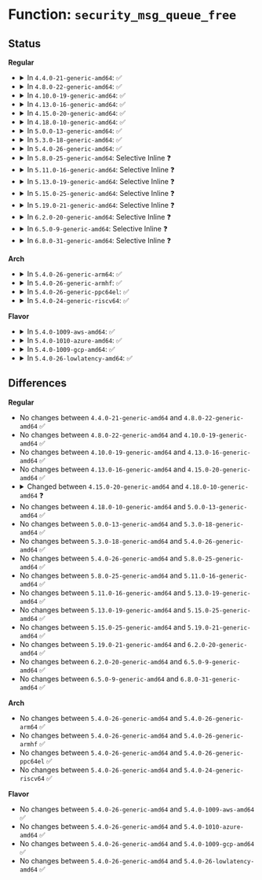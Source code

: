 # Function: <code>security_msg_queue_free</code>

## Status
<b>Regular</b>
<ul>
<li>
<details>
<summary>In <code>4.4.0-21-generic-amd64</code>: ✅</summary>

```c
void security_msg_queue_free(struct msg_queue * msq)
```

```json
{
  "name": "security_msg_queue_free",
  "collision_type": "Unique Global",
  "inline_type": "No",
  "funcs": [
    {
      "addr": 18446744071582247648,
      "name": "security_msg_queue_free",
      "external": true,
      "loc": "security/security.c:1047",
      "file": "security/security.c",
      "inline": "seen, unknown",
      "caller_inline": [],
      "caller_func": [
        "ipc/msg.c:msg_rcu_free"
      ]
    }
  ],
  "symbols": [
    {
      "addr": 18446744071582247648,
      "name": "security_msg_queue_free",
      "section": ".text",
      "bind": "STB_GLOBAL",
      "size": 54
    }
  ]
}
```
</details>
</li>
<li>
<details>
<summary>In <code>4.8.0-22-generic-amd64</code>: ✅</summary>

```c
void security_msg_queue_free(struct msg_queue * msq)
```

```json
{
  "name": "security_msg_queue_free",
  "collision_type": "Unique Global",
  "inline_type": "No",
  "funcs": [
    {
      "addr": 18446744071582466304,
      "name": "security_msg_queue_free",
      "external": true,
      "loc": "security/security.c:1071",
      "file": "security/security.c",
      "inline": "seen, unknown",
      "caller_inline": [],
      "caller_func": [
        "ipc/msg.c:msg_rcu_free"
      ]
    }
  ],
  "symbols": [
    {
      "addr": 18446744071582466304,
      "name": "security_msg_queue_free",
      "section": ".text",
      "bind": "STB_GLOBAL",
      "size": 54
    }
  ]
}
```
</details>
</li>
<li>
<details>
<summary>In <code>4.10.0-19-generic-amd64</code>: ✅</summary>

```c
void security_msg_queue_free(struct msg_queue * msq)
```

```json
{
  "name": "security_msg_queue_free",
  "collision_type": "Unique Global",
  "inline_type": "No",
  "funcs": [
    {
      "addr": 18446744071582558768,
      "name": "security_msg_queue_free",
      "external": true,
      "loc": "security/security.c:1092",
      "file": "security/security.c",
      "inline": "seen, unknown",
      "caller_inline": [],
      "caller_func": [
        "ipc/msg.c:msg_rcu_free"
      ]
    }
  ],
  "symbols": [
    {
      "addr": 18446744071582558768,
      "name": "security_msg_queue_free",
      "section": ".text",
      "bind": "STB_GLOBAL",
      "size": 54
    }
  ]
}
```
</details>
</li>
<li>
<details>
<summary>In <code>4.13.0-16-generic-amd64</code>: ✅</summary>

```c
void security_msg_queue_free(struct msg_queue * msq)
```

```json
{
  "name": "security_msg_queue_free",
  "collision_type": "Unique Global",
  "inline_type": "No",
  "funcs": [
    {
      "addr": 18446744071582646464,
      "name": "security_msg_queue_free",
      "external": true,
      "loc": "security/security.c:1820",
      "file": "security/security.c",
      "inline": "seen, unknown",
      "caller_inline": [],
      "caller_func": [
        "ipc/msg.c:msg_rcu_free"
      ]
    }
  ],
  "symbols": [
    {
      "addr": 18446744071582646464,
      "name": "security_msg_queue_free",
      "section": ".text",
      "bind": "STB_GLOBAL",
      "size": 73
    }
  ]
}
```
</details>
</li>
<li>
<details>
<summary>In <code>4.15.0-20-generic-amd64</code>: ✅</summary>

```c
void security_msg_queue_free(struct msg_queue * msq)
```

```json
{
  "name": "security_msg_queue_free",
  "collision_type": "Unique Global",
  "inline_type": "No",
  "funcs": [
    {
      "addr": 18446744071582801120,
      "name": "security_msg_queue_free",
      "external": true,
      "loc": "security/security.c:1788",
      "file": "security/security.c",
      "inline": "seen, unknown",
      "caller_inline": [],
      "caller_func": [
        "ipc/msg.c:msg_rcu_free",
        "security/security.c:security_msg_queue_alloc"
      ]
    }
  ],
  "symbols": [
    {
      "addr": 18446744071582801120,
      "name": "security_msg_queue_free",
      "section": ".text",
      "bind": "STB_GLOBAL",
      "size": 79
    }
  ]
}
```
</details>
</li>
<li>
<details>
<summary>In <code>4.18.0-10-generic-amd64</code>: ✅</summary>

```c
void security_msg_queue_free(struct kern_ipc_perm * msq)
```

```json
{
  "name": "security_msg_queue_free",
  "collision_type": "Unique Global",
  "inline_type": "No",
  "funcs": [
    {
      "addr": 18446744071582997280,
      "name": "security_msg_queue_free",
      "external": true,
      "loc": "security/security.c:1196",
      "file": "security/security.c",
      "inline": "seen, unknown",
      "caller_inline": [],
      "caller_func": [
        "ipc/msg.c:msg_rcu_free"
      ]
    }
  ],
  "symbols": [
    {
      "addr": 18446744071582997280,
      "name": "security_msg_queue_free",
      "section": ".text",
      "bind": "STB_GLOBAL",
      "size": 52
    }
  ]
}
```
</details>
</li>
<li>
<details>
<summary>In <code>5.0.0-13-generic-amd64</code>: ✅</summary>

```c
void security_msg_queue_free(struct kern_ipc_perm * msq)
```

```json
{
  "name": "security_msg_queue_free",
  "collision_type": "Unique Global",
  "inline_type": "No",
  "funcs": [
    {
      "addr": 18446744071583109488,
      "name": "security_msg_queue_free",
      "external": true,
      "loc": "security/security.c:1820",
      "file": "security/security.c",
      "inline": "seen, unknown",
      "caller_inline": [],
      "caller_func": [
        "ipc/msg.c:msg_rcu_free",
        "security/security.c:security_msg_queue_alloc"
      ]
    }
  ],
  "symbols": [
    {
      "addr": 18446744071583109488,
      "name": "security_msg_queue_free",
      "section": ".text",
      "bind": "STB_GLOBAL",
      "size": 71
    }
  ]
}
```
</details>
</li>
<li>
<details>
<summary>In <code>5.3.0-18-generic-amd64</code>: ✅</summary>

```c
void security_msg_queue_free(struct kern_ipc_perm * msq)
```

```json
{
  "name": "security_msg_queue_free",
  "collision_type": "Unique Global",
  "inline_type": "No",
  "funcs": [
    {
      "addr": 18446744071583295936,
      "name": "security_msg_queue_free",
      "external": true,
      "loc": "security/security.c:1839",
      "file": "security/security.c",
      "inline": "seen, unknown",
      "caller_inline": [],
      "caller_func": [
        "ipc/msg.c:msg_rcu_free",
        "security/security.c:security_msg_queue_alloc"
      ]
    }
  ],
  "symbols": [
    {
      "addr": 18446744071583295936,
      "name": "security_msg_queue_free",
      "section": ".text",
      "bind": "STB_GLOBAL",
      "size": 73
    }
  ]
}
```
</details>
</li>
<li>
<details>
<summary>In <code>5.4.0-26-generic-amd64</code>: ✅</summary>

```c
void security_msg_queue_free(struct kern_ipc_perm * msq)
```

```json
{
  "name": "security_msg_queue_free",
  "collision_type": "Unique Global",
  "inline_type": "No",
  "funcs": [
    {
      "addr": 18446744071583400880,
      "name": "security_msg_queue_free",
      "external": true,
      "loc": "security/security.c:1878",
      "file": "security/security.c",
      "inline": "seen, unknown",
      "caller_inline": [],
      "caller_func": [
        "ipc/msg.c:msg_rcu_free",
        "security/security.c:security_msg_queue_alloc"
      ]
    }
  ],
  "symbols": [
    {
      "addr": 18446744071583400880,
      "name": "security_msg_queue_free",
      "section": ".text",
      "bind": "STB_GLOBAL",
      "size": 71
    }
  ]
}
```
</details>
</li>
<li>
<details>
<summary>In <code>5.8.0-25-generic-amd64</code>: Selective Inline ❓</summary>

```c
void security_msg_queue_free(struct kern_ipc_perm * msq)
```

```json
{
  "name": "security_msg_queue_free",
  "collision_type": "Unique Global",
  "inline_type": "Selective",
  "funcs": [
    {
      "addr": 18446744071583740655,
      "name": "security_msg_queue_free",
      "external": true,
      "loc": "security/security.c:2080",
      "file": "security/security.c",
      "inline": "not declared, inlined",
      "caller_inline": [
        "security/security.c:security_msg_queue_alloc"
      ],
      "caller_func": [
        "ipc/msg.c:msg_rcu_free"
      ]
    }
  ],
  "symbols": [
    {
      "addr": 18446744071583740720,
      "name": "security_msg_queue_free",
      "section": ".text",
      "bind": "STB_GLOBAL",
      "size": 71
    }
  ]
}
```
</details>
</li>
<li>
<details>
<summary>In <code>5.11.0-16-generic-amd64</code>: Selective Inline ❓</summary>

```c
void security_msg_queue_free(struct kern_ipc_perm * msq)
```

```json
{
  "name": "security_msg_queue_free",
  "collision_type": "Unique Global",
  "inline_type": "Selective",
  "funcs": [
    {
      "addr": 18446744071583860975,
      "name": "security_msg_queue_free",
      "external": true,
      "loc": "security/security.c:2097",
      "file": "security/security.c",
      "inline": "not declared, inlined",
      "caller_inline": [
        "security/security.c:security_msg_queue_alloc"
      ],
      "caller_func": [
        "ipc/msg.c:msg_rcu_free"
      ]
    }
  ],
  "symbols": [
    {
      "addr": 18446744071583861040,
      "name": "security_msg_queue_free",
      "section": ".text",
      "bind": "STB_GLOBAL",
      "size": 71
    }
  ]
}
```
</details>
</li>
<li>
<details>
<summary>In <code>5.13.0-19-generic-amd64</code>: Selective Inline ❓</summary>

```c
void security_msg_queue_free(struct kern_ipc_perm * msq)
```

```json
{
  "name": "security_msg_queue_free",
  "collision_type": "Unique Global",
  "inline_type": "Selective",
  "funcs": [
    {
      "addr": 18446744071583887151,
      "name": "security_msg_queue_free",
      "external": true,
      "loc": "security/security.c:2160",
      "file": "security/security.c",
      "inline": "not declared, inlined",
      "caller_inline": [
        "security/security.c:security_msg_queue_alloc"
      ],
      "caller_func": [
        "ipc/msg.c:msg_rcu_free"
      ]
    }
  ],
  "symbols": [
    {
      "addr": 18446744071583887216,
      "name": "security_msg_queue_free",
      "section": ".text",
      "bind": "STB_GLOBAL",
      "size": 71
    }
  ]
}
```
</details>
</li>
<li>
<details>
<summary>In <code>5.15.0-25-generic-amd64</code>: Selective Inline ❓</summary>

```c
void security_msg_queue_free(struct kern_ipc_perm * msq)
```

```json
{
  "name": "security_msg_queue_free",
  "collision_type": "Unique Global",
  "inline_type": "Selective",
  "funcs": [
    {
      "addr": 18446744071584250863,
      "name": "security_msg_queue_free",
      "external": true,
      "loc": "security/security.c:2168",
      "file": "security/security.c",
      "inline": "not declared, inlined",
      "caller_inline": [
        "security/security.c:security_msg_queue_alloc"
      ],
      "caller_func": [
        "ipc/msg.c:msg_rcu_free"
      ]
    }
  ],
  "symbols": [
    {
      "addr": 18446744071584250928,
      "name": "security_msg_queue_free",
      "section": ".text",
      "bind": "STB_GLOBAL",
      "size": 71
    }
  ]
}
```
</details>
</li>
<li>
<details>
<summary>In <code>5.19.0-21-generic-amd64</code>: Selective Inline ❓</summary>

```c
void security_msg_queue_free(struct kern_ipc_perm * msq)
```

```json
{
  "name": "security_msg_queue_free",
  "collision_type": "Unique Global",
  "inline_type": "Selective",
  "funcs": [
    {
      "addr": 18446744071584861043,
      "name": "security_msg_queue_free",
      "external": true,
      "loc": "security/security.c:2179",
      "file": "security/security.c",
      "inline": "not declared, inlined",
      "caller_inline": [
        "security/security.c:security_msg_queue_alloc"
      ],
      "caller_func": [
        "ipc/msg.c:msg_rcu_free"
      ]
    }
  ],
  "symbols": [
    {
      "addr": 18446744071584861168,
      "name": "security_msg_queue_free",
      "section": ".text",
      "bind": "STB_GLOBAL",
      "size": 79
    }
  ]
}
```
</details>
</li>
<li>
<details>
<summary>In <code>6.2.0-20-generic-amd64</code>: Selective Inline ❓</summary>

```c
void security_msg_queue_free(struct kern_ipc_perm * msq)
```

```json
{
  "name": "security_msg_queue_free",
  "collision_type": "Unique Global",
  "inline_type": "Selective",
  "funcs": [
    {
      "addr": 18446744071585566227,
      "name": "security_msg_queue_free",
      "external": true,
      "loc": "security/security.c:2255",
      "file": "security/security.c",
      "inline": "not declared, inlined",
      "caller_inline": [
        "security/security.c:security_msg_queue_alloc"
      ],
      "caller_func": [
        "ipc/msg.c:msg_rcu_free"
      ]
    }
  ],
  "symbols": [
    {
      "addr": 18446744071585566368,
      "name": "security_msg_queue_free",
      "section": ".text",
      "bind": "STB_GLOBAL",
      "size": 79
    }
  ]
}
```
</details>
</li>
<li>
<details>
<summary>In <code>6.5.0-9-generic-amd64</code>: Selective Inline ❓</summary>

```c
void security_msg_queue_free(struct kern_ipc_perm * msq)
```

```json
{
  "name": "security_msg_queue_free",
  "collision_type": "Unique Global",
  "inline_type": "Selective",
  "funcs": [
    {
      "addr": 18446744071585797139,
      "name": "security_msg_queue_free",
      "external": true,
      "loc": "security/security.c:3737",
      "file": "security/security.c",
      "inline": "not declared, inlined",
      "caller_inline": [
        "security/security.c:security_msg_queue_alloc"
      ],
      "caller_func": [
        "ipc/msg.c:msg_rcu_free"
      ]
    }
  ],
  "symbols": [
    {
      "addr": 18446744071585797280,
      "name": "security_msg_queue_free",
      "section": ".text",
      "bind": "STB_GLOBAL",
      "size": 79
    }
  ]
}
```
</details>
</li>
<li>
<details>
<summary>In <code>6.8.0-31-generic-amd64</code>: Selective Inline ❓</summary>

```c
void security_msg_queue_free(struct kern_ipc_perm * msq)
```

```json
{
  "name": "security_msg_queue_free",
  "collision_type": "Unique Global",
  "inline_type": "Selective",
  "funcs": [
    {
      "addr": 18446744071586045075,
      "name": "security_msg_queue_free",
      "external": true,
      "loc": "security/security.c:3766",
      "file": "security/security.c",
      "inline": "not declared, inlined",
      "caller_inline": [
        "security/security.c:security_msg_queue_alloc"
      ],
      "caller_func": [
        "ipc/msg.c:msg_rcu_free"
      ]
    }
  ],
  "symbols": [
    {
      "addr": 18446744071586045216,
      "name": "security_msg_queue_free",
      "section": ".text",
      "bind": "STB_GLOBAL",
      "size": 79
    }
  ]
}
```
</details>
</li>
</ul>
<b>Arch</b>
<ul>
<li>
<details>
<summary>In <code>5.4.0-26-generic-arm64</code>: ✅</summary>

```c
void security_msg_queue_free(struct kern_ipc_perm * msq)
```

```json
{
  "name": "security_msg_queue_free",
  "collision_type": "Unique Global",
  "inline_type": "No",
  "funcs": [
    {
      "addr": 18446603336495153688,
      "name": "security_msg_queue_free",
      "external": true,
      "loc": "security/security.c:1878",
      "file": "security/security.c",
      "inline": "seen, unknown",
      "caller_inline": [],
      "caller_func": [
        "ipc/msg.c:msg_rcu_free",
        "security/security.c:security_msg_queue_alloc"
      ]
    }
  ],
  "symbols": [
    {
      "addr": 18446603336495153688,
      "name": "security_msg_queue_free",
      "section": ".text",
      "bind": "STB_GLOBAL",
      "size": 84
    }
  ]
}
```
</details>
</li>
<li>
<details>
<summary>In <code>5.4.0-26-generic-armhf</code>: ✅</summary>

```c
void security_msg_queue_free(struct kern_ipc_perm * msq)
```

```json
{
  "name": "security_msg_queue_free",
  "collision_type": "Unique Global",
  "inline_type": "No",
  "funcs": [
    {
      "addr": 3228541224,
      "name": "security_msg_queue_free",
      "external": true,
      "loc": "security/security.c:1878",
      "file": "security/security.c",
      "inline": "seen, unknown",
      "caller_inline": [],
      "caller_func": [
        "ipc/msg.c:msg_rcu_free",
        "security/security.c:security_msg_queue_alloc"
      ]
    }
  ],
  "symbols": [
    {
      "addr": 3228541224,
      "name": "security_msg_queue_free",
      "section": ".text",
      "bind": "STB_GLOBAL",
      "size": 88
    }
  ]
}
```
</details>
</li>
<li>
<details>
<summary>In <code>5.4.0-26-generic-ppc64el</code>: ✅</summary>

```c
void security_msg_queue_free(struct kern_ipc_perm * msq)
```

```json
{
  "name": "security_msg_queue_free",
  "collision_type": "Unique Global",
  "inline_type": "No",
  "funcs": [
    {
      "addr": 13835058055289081104,
      "name": "security_msg_queue_free",
      "external": true,
      "loc": "security/security.c:1878",
      "file": "security/security.c",
      "inline": "seen, unknown",
      "caller_inline": [],
      "caller_func": [
        "ipc/msg.c:msg_rcu_free",
        "security/security.c:security_msg_queue_alloc"
      ]
    }
  ],
  "symbols": [
    {
      "addr": 13835058055289081104,
      "name": "security_msg_queue_free",
      "section": ".text",
      "bind": "STB_GLOBAL",
      "size": 140
    }
  ]
}
```
</details>
</li>
<li>
<details>
<summary>In <code>5.4.0-24-generic-riscv64</code>: ✅</summary>

```c
void security_msg_queue_free(struct kern_ipc_perm * msq)
```

```json
{
  "name": "security_msg_queue_free",
  "collision_type": "Unique Global",
  "inline_type": "No",
  "funcs": [
    {
      "addr": 18446743936274400320,
      "name": "security_msg_queue_free",
      "external": true,
      "loc": "security/security.c:1878",
      "file": "security/security.c",
      "inline": "seen, unknown",
      "caller_inline": [],
      "caller_func": [
        "ipc/msg.c:msg_rcu_free",
        "security/security.c:security_msg_queue_alloc"
      ]
    }
  ],
  "symbols": [
    {
      "addr": 18446743936274400320,
      "name": "security_msg_queue_free",
      "section": ".text",
      "bind": "STB_GLOBAL",
      "size": 72
    }
  ]
}
```
</details>
</li>
</ul>
<b>Flavor</b>
<ul>
<li>
<details>
<summary>In <code>5.4.0-1009-aws-amd64</code>: ✅</summary>

```c
void security_msg_queue_free(struct kern_ipc_perm * msq)
```

```json
{
  "name": "security_msg_queue_free",
  "collision_type": "Unique Global",
  "inline_type": "No",
  "funcs": [
    {
      "addr": 18446744071583369616,
      "name": "security_msg_queue_free",
      "external": true,
      "loc": "security/security.c:1878",
      "file": "security/security.c",
      "inline": "seen, unknown",
      "caller_inline": [],
      "caller_func": [
        "ipc/msg.c:msg_rcu_free",
        "security/security.c:security_msg_queue_alloc"
      ]
    }
  ],
  "symbols": [
    {
      "addr": 18446744071583369616,
      "name": "security_msg_queue_free",
      "section": ".text",
      "bind": "STB_GLOBAL",
      "size": 71
    }
  ]
}
```
</details>
</li>
<li>
<details>
<summary>In <code>5.4.0-1010-azure-amd64</code>: ✅</summary>

```c
void security_msg_queue_free(struct kern_ipc_perm * msq)
```

```json
{
  "name": "security_msg_queue_free",
  "collision_type": "Unique Global",
  "inline_type": "No",
  "funcs": [
    {
      "addr": 18446744071583306720,
      "name": "security_msg_queue_free",
      "external": true,
      "loc": "security/security.c:1878",
      "file": "security/security.c",
      "inline": "seen, unknown",
      "caller_inline": [],
      "caller_func": [
        "ipc/msg.c:msg_rcu_free",
        "security/security.c:security_msg_queue_alloc"
      ]
    }
  ],
  "symbols": [
    {
      "addr": 18446744071583306720,
      "name": "security_msg_queue_free",
      "section": ".text",
      "bind": "STB_GLOBAL",
      "size": 71
    }
  ]
}
```
</details>
</li>
<li>
<details>
<summary>In <code>5.4.0-1009-gcp-amd64</code>: ✅</summary>

```c
void security_msg_queue_free(struct kern_ipc_perm * msq)
```

```json
{
  "name": "security_msg_queue_free",
  "collision_type": "Unique Global",
  "inline_type": "No",
  "funcs": [
    {
      "addr": 18446744071583353392,
      "name": "security_msg_queue_free",
      "external": true,
      "loc": "security/security.c:1878",
      "file": "security/security.c",
      "inline": "seen, unknown",
      "caller_inline": [],
      "caller_func": [
        "ipc/msg.c:msg_rcu_free",
        "security/security.c:security_msg_queue_alloc"
      ]
    }
  ],
  "symbols": [
    {
      "addr": 18446744071583353392,
      "name": "security_msg_queue_free",
      "section": ".text",
      "bind": "STB_GLOBAL",
      "size": 71
    }
  ]
}
```
</details>
</li>
<li>
<details>
<summary>In <code>5.4.0-26-lowlatency-amd64</code>: ✅</summary>

```c
void security_msg_queue_free(struct kern_ipc_perm * msq)
```

```json
{
  "name": "security_msg_queue_free",
  "collision_type": "Unique Global",
  "inline_type": "No",
  "funcs": [
    {
      "addr": 18446744071583448576,
      "name": "security_msg_queue_free",
      "external": true,
      "loc": "security/security.c:1878",
      "file": "security/security.c",
      "inline": "seen, unknown",
      "caller_inline": [],
      "caller_func": [
        "ipc/msg.c:msg_rcu_free",
        "security/security.c:security_msg_queue_alloc"
      ]
    }
  ],
  "symbols": [
    {
      "addr": 18446744071583448576,
      "name": "security_msg_queue_free",
      "section": ".text",
      "bind": "STB_GLOBAL",
      "size": 71
    }
  ]
}
```
</details>
</li>
</ul>

## Differences
<b>Regular</b>
<ul>
<li>
No changes between <code>4.4.0-21-generic-amd64</code> and <code>4.8.0-22-generic-amd64</code> ✅
</li>
<li>
No changes between <code>4.8.0-22-generic-amd64</code> and <code>4.10.0-19-generic-amd64</code> ✅
</li>
<li>
No changes between <code>4.10.0-19-generic-amd64</code> and <code>4.13.0-16-generic-amd64</code> ✅
</li>
<li>
No changes between <code>4.13.0-16-generic-amd64</code> and <code>4.15.0-20-generic-amd64</code> ✅
</li>
<li>
<details>
<summary>Changed between <code>4.15.0-20-generic-amd64</code> and <code>4.18.0-10-generic-amd64</code> ❓</summary>
<ul>
<li>
<b>Param type changed. </b>
<code>struct msg_queue * msq</code> ➡️ <code>struct kern_ipc_perm * msq</code>
</li>
</ul>
</details>
</li>
<li>
No changes between <code>4.18.0-10-generic-amd64</code> and <code>5.0.0-13-generic-amd64</code> ✅
</li>
<li>
No changes between <code>5.0.0-13-generic-amd64</code> and <code>5.3.0-18-generic-amd64</code> ✅
</li>
<li>
No changes between <code>5.3.0-18-generic-amd64</code> and <code>5.4.0-26-generic-amd64</code> ✅
</li>
<li>
No changes between <code>5.4.0-26-generic-amd64</code> and <code>5.8.0-25-generic-amd64</code> ✅
</li>
<li>
No changes between <code>5.8.0-25-generic-amd64</code> and <code>5.11.0-16-generic-amd64</code> ✅
</li>
<li>
No changes between <code>5.11.0-16-generic-amd64</code> and <code>5.13.0-19-generic-amd64</code> ✅
</li>
<li>
No changes between <code>5.13.0-19-generic-amd64</code> and <code>5.15.0-25-generic-amd64</code> ✅
</li>
<li>
No changes between <code>5.15.0-25-generic-amd64</code> and <code>5.19.0-21-generic-amd64</code> ✅
</li>
<li>
No changes between <code>5.19.0-21-generic-amd64</code> and <code>6.2.0-20-generic-amd64</code> ✅
</li>
<li>
No changes between <code>6.2.0-20-generic-amd64</code> and <code>6.5.0-9-generic-amd64</code> ✅
</li>
<li>
No changes between <code>6.5.0-9-generic-amd64</code> and <code>6.8.0-31-generic-amd64</code> ✅
</li>
</ul>
<b>Arch</b>
<ul>
<li>
No changes between <code>5.4.0-26-generic-amd64</code> and <code>5.4.0-26-generic-arm64</code> ✅
</li>
<li>
No changes between <code>5.4.0-26-generic-amd64</code> and <code>5.4.0-26-generic-armhf</code> ✅
</li>
<li>
No changes between <code>5.4.0-26-generic-amd64</code> and <code>5.4.0-26-generic-ppc64el</code> ✅
</li>
<li>
No changes between <code>5.4.0-26-generic-amd64</code> and <code>5.4.0-24-generic-riscv64</code> ✅
</li>
</ul>
<b>Flavor</b>
<ul>
<li>
No changes between <code>5.4.0-26-generic-amd64</code> and <code>5.4.0-1009-aws-amd64</code> ✅
</li>
<li>
No changes between <code>5.4.0-26-generic-amd64</code> and <code>5.4.0-1010-azure-amd64</code> ✅
</li>
<li>
No changes between <code>5.4.0-26-generic-amd64</code> and <code>5.4.0-1009-gcp-amd64</code> ✅
</li>
<li>
No changes between <code>5.4.0-26-generic-amd64</code> and <code>5.4.0-26-lowlatency-amd64</code> ✅
</li>
</ul>
